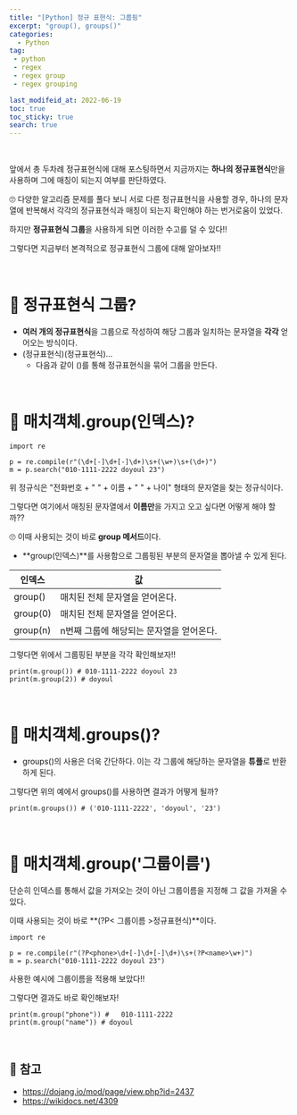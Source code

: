 ```yaml
---
title: "[Python] 정규 표현식: 그룹핑"
excerpt: "group(), groups()"
categories:
  - Python
tag:
 - python
 - regex
 - regex group
 - regex grouping

last_modifeid_at: 2022-06-19
toc: true
toc_sticky: true
search: true
---
```


<br>

앞에서 총 두차례 정규표현식에 대해 포스팅하면서 지금까지는 **하나의 정규표현식**만을 사용하며 그에 매칭이 되는지 여부를 판단하였다.

🙄 다양한 알고리즘 문제를 풀다 보니 서로 다른 정규표현식을 사용할 경우, 하나의 문자열에 반복해서 각각의 정규표현식과 매칭이 되는지 확인해야 하는 번거로움이 있었다.

하지만 **정규표현식 그룹**을 사용하게 되면 이러한 수고를 덜 수 있다!!

그렇다면 지금부터 본격적으로 정규표현식 그룹에 대해 알아보자!!

<br>

# 👩 정규표현식 그룹?
  * **여러 개의 정규표현식**을 그룹으로 작성하여 해당 그룹과 일치하는 문자열을 **각각** 얻어오는 방식이다.
  * (정규표현식)(정규표현식)...
    * 다음과 같이 ()를 통해 정규표현식을 묶어 그룹을 만든다.


<br>

# 👩 매치객체.group(인덱스)?

```
import re

p = re.compile(r"(\d+[-]\d+[-]\d+)\s+(\w+)\s+(\d+)")
m = p.search("010-1111-2222 doyoul 23")
```

위 정규식은 "전화번호 + " " + 이름 + " " + 나이" 형태의 문자열을 찾는 정규식이다.

그렇다면 여기에서 매칭된 문자열에서 **이름만**을 가지고 오고 싶다면 어떻게 해야 할까??

🙄 이때 사용되는 것이 바로 **group 메서드**이다. 
* **group(인덱스)**를 사용함으로 그룹핑된 부분의 문자열을 뽑아낼 수 있게 된다.

|인덱스|값|
|-----|--|
|group()|매치된 전체 문자열을 얻어온다.|
|group(0)|매치된 전체 문자열을 얻어온다.|
|group(n)|n번째 그룹에 해당되는 문자열을 얻어온다.|

그렇다면 위에서 그룹핑된 부분을 각각 확인해보자!!

```
print(m.group()) # 010-1111-2222 doyoul 23
print(m.group(2)) # doyoul
```

<br>

# 👩 매치객체.groups()?
* groups()의 사용은 더욱 간단하다. 이는 각 그룹에 해당하는 문자열을 **튜플**로 반환하게 된다.

그렇다면 위의 예에서 groups()를 사용하면 결과가 어떻게 될까?

```
print(m.groups()) # ('010-1111-2222', 'doyoul', '23')
```

<br>

# 👩 매치객체.group('그룹이름')
단순히 인덱스를 통해서 값을 가져오는 것이 아닌 그룹이름을 지정해 그 값을 가져올 수 있다.

이때 사용되는 것이 바로 **(?P< 그룹이름 >정규표현식)**이다.

```
import re

p = re.compile(r"(?P<phone>\d+[-]\d+[-]\d+)\s+(?P<name>\w+)")
m = p.search("010-1111-2222 doyoul 23")
```
사용한 예시에 그룹이름을 적용해 보았다!!

그렇다면 결과도 바로 확인해보자!

```
print(m.group("phone")) #	010-1111-2222
print(m.group("name")) # doyoul
```

<br>

## 📃 참고
* <https://dojang.io/mod/page/view.php?id=2437>
* <https://wikidocs.net/4309>